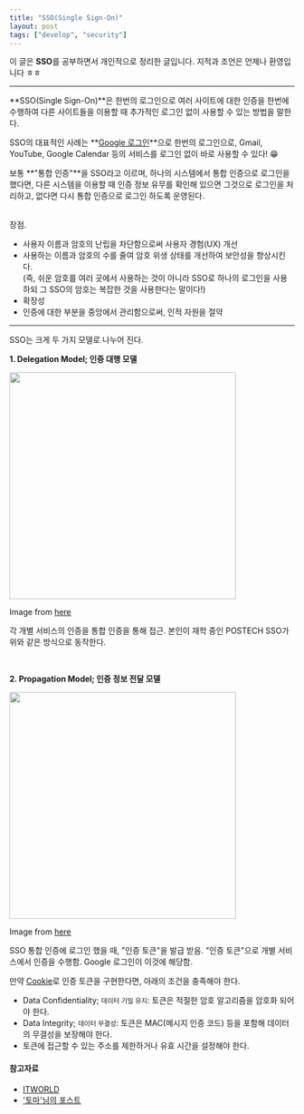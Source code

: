 ```yaml
---
title: "SSO(Single Sign-On)"
layout: post
tags: ["develop", "security"]
---
```



이 글은 **SSO**를 공부하면서 개인적으로 정리한 글입니다. 지적과 조언은 언제나 환영입니다 ㅎㅎ

<hr/>

**SSO(Single Sign-On)**은 한번의 로그인으로 여러 사이트에 대한 인증을 한번에 수행하여 다른 사이트들을 이용할 때 추가적인 로그인 없이 사용할 수 있는 방법을 말한다.

SSO의 대표적인 사례는 **<u>Google 로그인</u>**으로 한번의 로그인으로, Gmail, YouTube, Google Calendar 등의 서비스를 로그인 없이 바로 사용할 수 있다! 😁

보통 **"통합 인증"**을 SSO라고 이르며, 하나의 시스템에서 통합 인증으로 로그인을 했다면, 다른 시스템을 이용할 때 인증 정보 유무를 확인해 있으면 그것으로 로그인을 처리하고, 없다면 다시 통합 인증으로 로그인 하도록 운영된다.

<br><span class="statement-title">장점.</span><br>

- 사용자 이름과 암호의 난립을 차단함으로써 사용자 경험(UX) 개선
- 사용하는 이름과 암호의 수를 줄여 암호 위생 상태를 개선하여 보안성을 향상시킨다. <br/>
  (즉, 쉬운 암호를 여러 곳에서 사용하는 것이 아니라 SSO로 하나의 로그인을 사용하되 그 SSO의 암호는 복잡한 것을 사용한다는 말이다!)
- 확장성
- 인증에 대한 부분을 중앙에서 관리함으로써, 인적 자원을 절약

<hr/>

SSO는 크게 두 가지 모델로 나누어 진다.

**1\. Delegation Model; 인증 대행 모델**

<div class="img-wrapper">
<img src="https://t1.daumcdn.net/cfile/tistory/99722A4D5B27771D28" width="400px">
<p>Image from <a href="https://toma0912.tistory.com/75">here</a></p>
</div>

각 개별 서비스의 인증을 통합 인증을 통해 접근. 본인이 재학 중인 POSTECH SSO가 위와 같은 방식으로 동작한다.

<br/>

**2\. Propagation Model; 인증 정보 전달 모델**

<div class="img-wrapper">
<img src="https://t1.daumcdn.net/cfile/tistory/9913EE475B27777617" width="400px">
<p>Image from <a href="https://toma0912.tistory.com/75">here</a></p>
</div>

SSO 통합 인증에 로그인 했을 때, "인증 토큰"을 발급 받음. "인증 토큰"으로 개별 서비스에서 인증을 수행함. Google 로그인이 이것에 해당함.

만약 <u>Cookie</u>로 인증 토큰을 구현한다면, 아래의 조건을 충족해야 한다.

- Data Confidentiality; <small>데이터 기밀 유지</small>: 토큰은 적절한 암호 알고리즘을 암호화 되어야 한다.
- Data Integrity; <small>데이터 무결성</small>: 토큰은 MAC(메시지 인증 코드) 등을 포함해 데이터의 무결성을 보장해야 한다.
- 토큰에 접근할 수 있는 주소를 제한하거나 유효 시간을 설정해야 한다.

#### 참고자료

- [ITWORLD](https://www.itworld.co.kr/tags/2660/%EC%95%94%ED%98%B8/110111)
- ['토마'님의 포스트](https://toma0912.tistory.com/75)